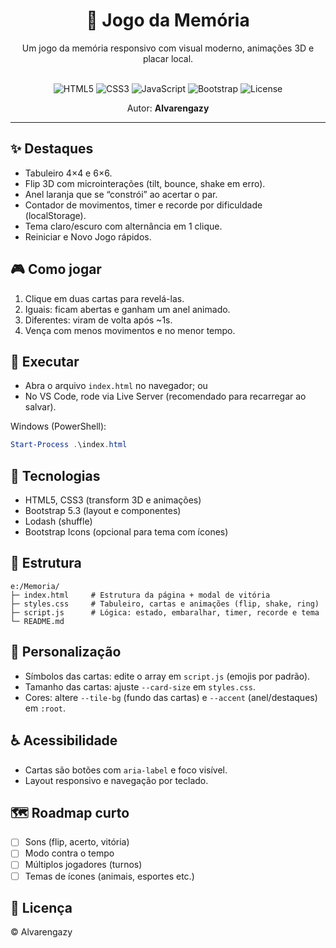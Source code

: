 <div align="center">

# 🧠 Jogo da Memória

Um jogo da memória responsivo com visual moderno, animações 3D e placar local.

<br>

<img alt="HTML5" src="https://img.shields.io/badge/HTML5-E96228?style=for-the-badge&logo=html5&logoColor=white">
<img alt="CSS3" src="https://img.shields.io/badge/CSS3-2862E9?style=for-the-badge&logo=css3&logoColor=white">
<img alt="JavaScript" src="https://img.shields.io/badge/JavaScript-F7DF1E?style=for-the-badge&logo=javascript&logoColor=222">
<img alt="Bootstrap" src="https://img.shields.io/badge/Bootstrap-7A11F5?style=for-the-badge&logo=bootstrap&logoColor=white">
<img alt="License" src="https://img.shields.io/badge/License-MIT-2ea44f?style=for-the-badge">

<br>

Autor: <strong>Alvarengazy</strong>

</div>

---

## ✨ Destaques
- Tabuleiro 4×4 e 6×6.
- Flip 3D com microinterações (tilt, bounce, shake em erro).
- Anel laranja que se “constrói” ao acertar o par.
- Contador de movimentos, timer e recorde por dificuldade (localStorage).
- Tema claro/escuro com alternância em 1 clique.
- Reiniciar e Novo Jogo rápidos.

## 🎮 Como jogar
1) Clique em duas cartas para revelá-las.  
2) Iguais: ficam abertas e ganham um anel animado.  
3) Diferentes: viram de volta após ~1s.  
4) Vença com menos movimentos e no menor tempo.

## 🚀 Executar
- Abra o arquivo `index.html` no navegador; ou
- No VS Code, rode via Live Server (recomendado para recarregar ao salvar).

Windows (PowerShell):

```powershell
Start-Process .\index.html
```

## 🧩 Tecnologias
- HTML5, CSS3 (transform 3D e animações)
- Bootstrap 5.3 (layout e componentes)
- Lodash (shuffle)
- Bootstrap Icons (opcional para tema com ícones)

## 📁 Estrutura
```
e:/Memoria/
├─ index.html     # Estrutura da página + modal de vitória
├─ styles.css     # Tabuleiro, cartas e animações (flip, shake, ring)
├─ script.js      # Lógica: estado, embaralhar, timer, recorde e tema
└─ README.md
```

## 🎨 Personalização
- Símbolos das cartas: edite o array em `script.js` (emojis por padrão).  
- Tamanho das cartas: ajuste `--card-size` em `styles.css`.  
- Cores: altere `--tile-bg` (fundo das cartas) e `--accent` (anel/destaques) em `:root`.

## ♿ Acessibilidade
- Cartas são botões com `aria-label` e foco visível.  
- Layout responsivo e navegação por teclado.

## 🗺️ Roadmap curto
- [ ] Sons (flip, acerto, vitória)  
- [ ] Modo contra o tempo  
- [ ] Múltiplos jogadores (turnos)  
- [ ] Temas de ícones (animais, esportes etc.)

## 📜 Licença
© Alvarengazy

